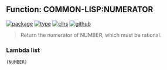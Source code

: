 ## Function: COMMON-LISP:NUMERATOR
[![package](https://img.shields.io/badge/Package-COMMON--LISP-5f9ea0.svg?style=social&colorA=999999)](../) [![type](https://img.shields.io/badge/Type-Function-5f9ea0.svg?style=social&colorA=999999)](../#function) [![clhs](https://img.shields.io/badge/CLHS-NUMERATOR-5f9ea0.svg?style=social&colorA=999999)](http://www.lispworks.com/documentation/HyperSpec/Body/f_numera.htm) [![github](https://img.shields.io/badge/GitHub-View_the_source-5f9ea0.svg?style=social&colorA=999999&logo=github)](https://github.com/sbcl/sbcl/blob/master/src/code/numbers.lisp/) 

> Return the numerator of NUMBER, which must be rational.

### Lambda list
```
(NUMBER)
```
